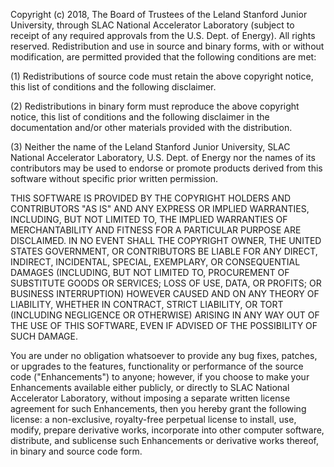 Copyright (c) 2018, The Board of Trustees of the Leland Stanford
Junior University, through SLAC National Accelerator Laboratory
(subject to receipt of any required approvals from the U.S. Dept. of
Energy). All rights reserved. Redistribution and use in source and
binary forms, with or without modification, are permitted provided
that the following conditions are met:

(1) Redistributions of source code must retain the above copyright
notice, this list of conditions and the following disclaimer.

(2) Redistributions in binary form must reproduce the above copyright
notice, this list of conditions and the following disclaimer in the
documentation and/or other materials provided with the distribution.

(3) Neither the name of the Leland Stanford Junior University, SLAC
National Accelerator Laboratory, U.S. Dept. of Energy nor the names of
its contributors may be used to endorse or promote products derived
from this software without specific prior written permission.

THIS SOFTWARE IS PROVIDED BY THE COPYRIGHT HOLDERS AND CONTRIBUTORS
"AS IS" AND ANY EXPRESS OR IMPLIED WARRANTIES, INCLUDING, BUT NOT
LIMITED TO, THE IMPLIED WARRANTIES OF MERCHANTABILITY AND FITNESS FOR
A PARTICULAR PURPOSE ARE DISCLAIMED. IN NO EVENT SHALL THE COPYRIGHT
OWNER, THE UNITED STATES GOVERNMENT, OR CONTRIBUTORS BE LIABLE FOR ANY
DIRECT, INDIRECT, INCIDENTAL, SPECIAL, EXEMPLARY, OR CONSEQUENTIAL
DAMAGES (INCLUDING, BUT NOT LIMITED TO, PROCUREMENT OF SUBSTITUTE
GOODS OR SERVICES; LOSS OF USE, DATA, OR PROFITS; OR BUSINESS
INTERRUPTION) HOWEVER CAUSED AND ON ANY THEORY OF LIABILITY, WHETHER
IN CONTRACT, STRICT LIABILITY, OR TORT (INCLUDING NEGLIGENCE OR
OTHERWISE) ARISING IN ANY WAY OUT OF THE USE OF THIS SOFTWARE, EVEN IF
ADVISED OF THE POSSIBILITY OF SUCH DAMAGE.

You are under no obligation whatsoever to provide any bug fixes,
patches, or upgrades to the features, functionality or performance of
the source code ("Enhancements") to anyone; however, if you choose to
make your Enhancements available either publicly, or directly to SLAC
National Accelerator Laboratory, without imposing a separate written
license agreement for such Enhancements, then you hereby grant the
following license: a non-exclusive, royalty-free perpetual license to
install, use, modify, prepare derivative works, incorporate into other
computer software, distribute, and sublicense such Enhancements or
derivative works thereof, in binary and source code form.
